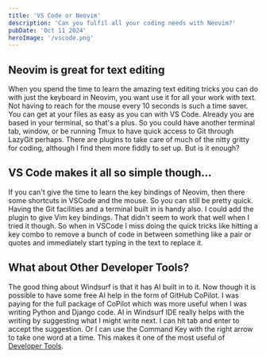 ```yaml
---
title: 'VS Code or Neovim'
description: 'Can you fulfil all your coding needs with Neovim?'
pubDate: 'Oct 11 2024'
heroImage: '/vscode.png'
---
```


## Neovim is great for text editing

When you spend the time to learn the amazing text editing tricks you can do with just the keyboard in Neovim, you want use it for all your work with text. Not having to reach for the mouse every 10 seconds is such a time saver. You can get at your files as easy as you can with VS Code. Already you are based in your terminal, so that's a plus. So you could have another terminal tab, window, or be running Tmux to have quick access to Git through LazyGit perhaps. There are plugins to take care of much of the nitty gritty for coding, although I find them more fiddly to set up. But is it enough?

## VS Code makes it all so simple though...

If you can't give the time to learn the key bindings of Neovim, then there some shortcuts in VSCode and the mouse. So you can still be pretty quick. Having the Git facilities and a terminal built in is handy also. I could add the plugin to give Vim key bindings. That didn't seem to work that well when I tried it though. So when in VSCode I miss doing the  quick tricks like hitting a key combo to remove a bunch of code in between something like a pair or quotes and immediately start typing in the text to replace it.

## What about Other Developer Tools?

The good thing about Windsurf is that it has AI built in to it. Now though it is possible to have some free AI help in the form of GitHub CoPilot. I was paying for the full package of CoPilot which was more useful when I was writing Python and Django code. AI in Windsurf IDE really helps with the writing by suggesting what I might write next. I can hit tab and enter to accept the suggestion. Or I can use the Command Key with the right arrow to take one word at a time. This makes it one of the most useful of [Developer Tools](/blog/developer-tools).
